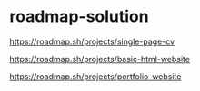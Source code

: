 # roadmap-solution
https://roadmap.sh/projects/single-page-cv

https://roadmap.sh/projects/basic-html-website

https://roadmap.sh/projects/portfolio-website
